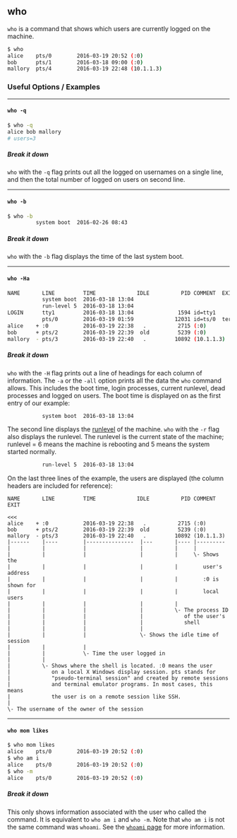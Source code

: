 ---
---

who
-------

`who` is a command that shows which users are currently logged on the machine.

~~~ bash
$ who
alice    pts/0        2016-03-19 20:52 (:0)
bob      pts/1        2016-03-18 09:00 (:0)
mallory  pts/4        2016-03-19 22:48 (10.1.1.3)
~~~

<!--more-->

### Useful Options / Examples

-------

#### `who -q`
~~~ bash
$ who -q
alice bob mallory
# users=3
~~~

##### Break it down
`who` with the `-q` flag prints out all the logged on usernames on a single line, and then the total number of logged on users on second line.

-------

#### `who -b`
~~~ bash
$ who -b
         system boot  2016-02-26 08:43
~~~

##### Break it down
`who` with the `-b` flag displays the time of the last system boot.

-------

#### `who -Ha`
~~~ bash
NAME       LINE         TIME             IDLE          PID COMMENT  EXIT
           system boot  2016-03-18 13:04
           run-level 5  2016-03-18 13:04
LOGIN      tty1         2016-03-18 13:04              1594 id=tty1
           pts/0        2016-03-19 01:59             12031 id=ts/0  term=0 exit=0
alice    + :0           2016-03-19 22:38   .          2715 (:0)
bob      + pts/2        2016-03-19 22:39  old         5239 (:0)
mallory  - pts/3        2016-03-19 22:40   .         10892 (10.1.1.3)
~~~

##### Break it down
`who` with the `-H` flag prints out a line of headings for each column of information.
The `-a` or the `-all` option prints all the data the `who` command allows.
This includes the boot time, login processes, current runlevel, dead processes and logged on users.
The boot time is displayed on as the first entry of our example:

~~~ bash
           system boot  2016-03-18 13:04
~~~

The second line displays the [runlevel](https://en.wikipedia.org/wiki/Runlevel#Linux_Standard_Base_specification) of the machine.
`who` with the `-r` flag also displays the runlevel.
The runlevel is the current state of the machine; runlevel = 6 means the machine is rebooting and 5 means the system started normally.

~~~ bash
           run-level 5  2016-03-18 13:04
~~~

On the last three lines of the example, the users are displayed (the column headers are included for reference):

~~~
NAME       LINE         TIME             IDLE          PID COMMENT  EXIT
                                                                             <<<
alice    + :0           2016-03-19 22:38   .          2715 (:0)
bob      + pts/2        2016-03-19 22:39  old         5239 (:0)
mallory  - pts/3        2016-03-19 22:40   .         10892 (10.1.1.3)
|------    |----        |---------------  |---       |---- |---------
|          |            |                 |          |     |
|          |            |                 |          |     \- Shows the
|          |            |                 |          |        user's address
|          |            |                 |          |        :0 is shown for
|          |            |                 |          |        local users
|          |            |                 |          |
|          |            |                 |          \- The process ID
|          |            |                 |             of the user's
|          |            |                 |             shell
|          |            |                 |
|          |            |                 \- Shows the idle time of session
|          |            | 
|          |            \- Time the user logged in
|          |
|          \- Shows where the shell is located. :0 means the user
|             on a local X Windows display session. pts stands for
|             "pseudo-terminal session" and created by remote sessions
|             and terminal emulator programs. In most cases, this means
|             the user is on a remote session like SSH.
|
\- The username of the owner of the session
~~~

-------

#### `who mom likes`
~~~ bash
$ who mom likes
alice    pts/0        2016-03-19 20:52 (:0)
$ who am i
alice    pts/0        2016-03-19 20:52 (:0)
$ who -m
alice    pts/0        2016-03-19 20:52 (:0)
~~~

##### Break it down
This only shows information associated with the user who called the command. It is equivalent to `who am i` and `who -m`.
Note that `who am i` is not the same command was `whoami`. See the [`whoami` page](whoami.html) for more information.
